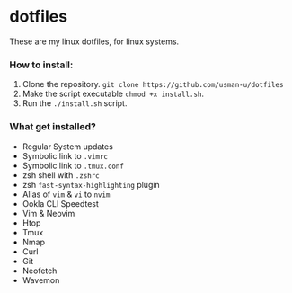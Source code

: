 # dotfiles

These are my linux dotfiles, for linux systems.

### How to install:
1. Clone the repository. `git clone https://github.com/usman-u/dotfiles`
2. Make the script executable `chmod +x install.sh`.
3. Run the `./install.sh` script.

### What get installed?
* Regular System updates
* Symbolic link to `.vimrc`
* Symbolic link to `.tmux.conf`
* zsh shell with `.zshrc`
* zsh `fast-syntax-highlighting` plugin
* Alias of `vim` & `vi` to `nvim`
* Ookla CLI Speedtest
* Vim & Neovim 
* Htop
* Tmux
* Nmap
* Curl
* Git
* Neofetch
* Wavemon

